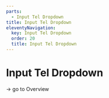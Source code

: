 ```yaml
---
parts:
  - Input Tel Dropdown
title: Input Tel Dropdown
eleventyNavigation:
  key: Input Tel Dropdown
  order: 20
  title: Input Tel Dropdown
---
```


# Input Tel Dropdown

-> go to Overview
